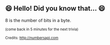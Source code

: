 ## :smile: Hello! Did you know that... :smile:
8 is the number of bits in a byte.

<sup>(come back in 5 minutes for the next trivia)</sup>


<sup>Credits: http://numbersapi.com</sup>
